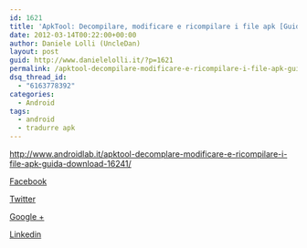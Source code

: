 ```yaml
---
id: 1621
title: 'ApkTool: Decompilare, modificare e ricompilare i file apk [Guida + Download] | AndroidLab'
date: 2012-03-14T00:22:00+00:00
author: Daniele Lolli (UncleDan)
layout: post
guid: http://www.danielelolli.it/?p=1621
permalink: /apktool-decompilare-modificare-e-ricompilare-i-file-apk-guida-download-androidlab-03-2012.html
dsq_thread_id:
  - "6163778392"
categories:
  - Android
tags:
  - android
  - tradurre apk
---
```

http://www.androidlab.it/apktool-decomplare-modificare-e-ricompilare-i-file-apk-guida-download-16241/

<div class="container_share">
  <a href="http://www.facebook.com/sharer.php?u=http://www.danielelolli.it/apktool-decompilare-modificare-e-ricompilare-i-file-apk-guida-download-androidlab-03-2012.html&t=ApkTool: Decompilare, modificare e ricompilare i file apk [Guida + Download] | AndroidLab" target="_blank" class="button_purab_share facebook"><span><i class="icon-facebook"></i></span>
  
  <p>
    Facebook
  </p></a> 
  
  <a href="http://twitter.com/share?url=http://www.danielelolli.it/apktool-decompilare-modificare-e-ricompilare-i-file-apk-guida-download-androidlab-03-2012.html&text=ApkTool: Decompilare, modificare e ricompilare i file apk [Guida + Download] | AndroidLab" target="_blank" class="button_purab_share twitter"><span><i class="icon-twitter"></i></span>
  
  <p>
    Twitter
  </p></a> 
  
  <a href="https://plus.google.com/share?url=http://www.danielelolli.it/apktool-decompilare-modificare-e-ricompilare-i-file-apk-guida-download-androidlab-03-2012.html" target="_blank" class="button_purab_share google-plus"><span><i class="icon-google-plus"></i></span>
  
  <p>
    Google +
  </p></a> 
  
  <a href="http://www.linkedin.com/shareArticle?mini=true&url=http://www.danielelolli.it/apktool-decompilare-modificare-e-ricompilare-i-file-apk-guida-download-androidlab-03-2012.html&title=ApkTool: Decompilare, modificare e ricompilare i file apk [Guida + Download] | AndroidLab" target="_blank" class="button_purab_share linkedin"><span><i class="icon-linkedin"></i></span>
  
  <p>
    Linkedin
  </p></a>
</div>